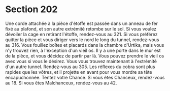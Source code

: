 # Section 202

Une corde attachée à la pièce d'étoffe est passée dans un anneau de fer fixé au plafond, et
son autre extrémité retombe sur le sol. Si vous voulez dévoiler la cage en retirant l'étoffe,
rendez-vous au 321. Si vous préférez quitter la pièce et vous diriger vers le nord le long
du tunnel, rendez-vous au 316.
Vous fouillez boîtes et placards dans la chambre d'Urtika, mais vous n'y trouvez rien, à
l'exception d'un vieil os. Il y a une porte dans le mur est de la pièce, et vous décidez de
partir par là. Vous pouvez prendre le vieil os avec vous si vous le désirez. Vous vous
trouvez maintenant à l'extrémité d'un autre tunnel. Rendez-vous au 305.
Les réflexes du cobra sont plus rapides que les vôtres, et il projette en avant pour vous
mordre sa tête encapuchonnée. Tentez votre Chance. Si vous êtes Chanceux, rendez-vous
au 18. Si vous êtes Malchanceux, rendez-vous au 42.